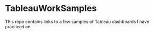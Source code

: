 # TableauWorkSamples
This repo contains links to a few samples of Tableau dashboards I have practiced on.
